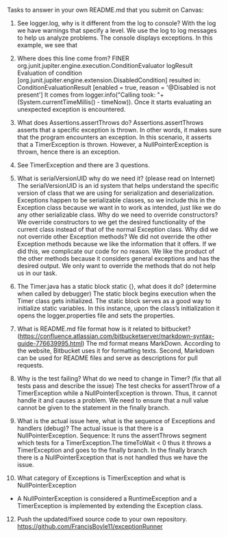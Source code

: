 Tasks to answer in your own README.md that you submit on Canvas:

1.  See logger.log, why is it different from the log to console?
    With the log we have warnings that specify a level. We use the log to log messages to help us analyze problems. The console displays exceptions. In this example, we see     that   
2.	Where does this line come from? FINER org.junit.jupiter.engine.execution.ConditionEvaluator logResult Evaluation of condition [org.junit.jupiter.engine.extension.DisabledCondition] resulted in: ConditionEvaluationResult [enabled = true, reason = '@Disabled is not present']
It comes from logger.info("Calling took: "+ (System.currentTimeMillis() - timeNow)). Once it starts evaluating an unexpected exception is encountered.
3.	What does Assertions.assertThrows do?
    Assertions.assertThrows asserts that a specific exception is thrown. In other words, it makes sure that the program encounters an exception. In this scenario, it asserts     that a TimerException is thrown. However, a NullPointerException is thrown, hence there is an exception.
4.  See TimerException and there are 3 questions.
5.  What is serialVersionUID why do we need it? (please read on Internet)
    The serialVersionUID is an id system that helps understand the specific version of class that we are using for serialization and deserialization. Exceptions happen to be     serializable classes, so we include this in the Exception class because we want in to work as intended, just like we do any other serializable class.
    Why do we need to override constructors?
    We override constructors to we get the desired functionality of the current class instead of that of the normal Exception class. 
    Why did we not override other Exception methods?
    We did not override the other Exception methods because we like the information that it offers. If we did this, we complicate our code for no reason. We like the product     of the other methods because it considers general exceptions and has the desired output. We only want to override the methods that do not help us in our task.
5.	The Timer.java has a static block static {}, what does it do? (determine when called by debugger) 
The static block begins execution when the Timer class gets initialized. The static block serves as a good way to initialize static variables. In this instance, upon the class’s initialization it opens the logger.properties file and sets the properties.

6.	What is README.md file format how is it related to bitbucket? (https://confluence.atlassian.com/bitbucketserver/markdown-syntax-guide-776639995.html)
The md format means MarkDown. According to the website, Bitbucket uses it for formatting texts. Second, Markdown can be used for README files and serve as descriptions for pull requests.
7.	Why is the test failing? What do we need to change in Timer? (fix that all tests pass and describe the issue)
The test checks for assertThrow of a TimerException while a NullPointerException is thrown. Thus, it cannot handle it and causes a problem. We need to ensure that a null value cannot be given to the statement in the finally branch.
8.	What is the actual issue here, what is the sequence of Exceptions and handlers (debug)?
The actual issue is that there is a NullPointerException. Sequence: It runs the assertThrows segment which tests for a TimerException.The timeToWait < 0 thus it throws a TimerException and goes to the finally branch. In the finally branch there is a NullPointerException that is not handled thus we have the issue.
11.	What category of Exceptions is TimerException and what is NullPointerException
-	A NullPointerException is considered a RuntimeException and a TimerException is implemented by extending the Exception class.
12.	Push the updated/fixed source code to your own repository.
https://github.com/FrancisBoyle11/exceptionRunner
